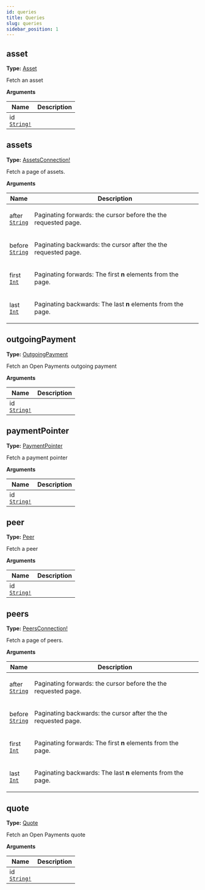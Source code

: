 ```yaml
---
id: queries
title: Queries
slug: queries
sidebar_position: 1
---
```


## asset

**Type:** [Asset](/docs/reference/objects#asset)

Fetch an asset

<p style={{ marginBottom: "0.4em" }}><strong>Arguments</strong></p>

<table>
<thead><tr><th>Name</th><th>Description</th></tr></thead>
<tbody>
<tr>
<td>
id<br />
<a href="/docs/reference/scalars#string"><code>String!</code></a>
</td>
<td>

</td>
</tr>
</tbody>
</table>

## assets

**Type:** [AssetsConnection!](/docs/reference/objects#assetsconnection)

Fetch a page of assets.

<p style={{ marginBottom: "0.4em" }}><strong>Arguments</strong></p>

<table>
<thead><tr><th>Name</th><th>Description</th></tr></thead>
<tbody>
<tr>
<td>
after<br />
<a href="/docs/reference/scalars#string"><code>String</code></a>
</td>
<td>
<p>Paginating forwards: the cursor before the the requested page.</p>
</td>
</tr>
<tr>
<td>
before<br />
<a href="/docs/reference/scalars#string"><code>String</code></a>
</td>
<td>
<p>Paginating backwards: the cursor after the the requested page.</p>
</td>
</tr>
<tr>
<td>
first<br />
<a href="/docs/reference/scalars#int"><code>Int</code></a>
</td>
<td>
<p>Paginating forwards: The first <strong>n</strong> elements from the page.</p>
</td>
</tr>
<tr>
<td>
last<br />
<a href="/docs/reference/scalars#int"><code>Int</code></a>
</td>
<td>
<p>Paginating backwards: The last <strong>n</strong> elements from the page.</p>
</td>
</tr>
</tbody>
</table>

## outgoingPayment

**Type:** [OutgoingPayment](/docs/reference/objects#outgoingpayment)

Fetch an Open Payments outgoing payment

<p style={{ marginBottom: "0.4em" }}><strong>Arguments</strong></p>

<table>
<thead><tr><th>Name</th><th>Description</th></tr></thead>
<tbody>
<tr>
<td>
id<br />
<a href="/docs/reference/scalars#string"><code>String!</code></a>
</td>
<td>

</td>
</tr>
</tbody>
</table>

## paymentPointer

**Type:** [PaymentPointer](/docs/reference/objects#paymentpointer)

Fetch a payment pointer

<p style={{ marginBottom: "0.4em" }}><strong>Arguments</strong></p>

<table>
<thead><tr><th>Name</th><th>Description</th></tr></thead>
<tbody>
<tr>
<td>
id<br />
<a href="/docs/reference/scalars#string"><code>String!</code></a>
</td>
<td>

</td>
</tr>
</tbody>
</table>

## peer

**Type:** [Peer](/docs/reference/objects#peer)

Fetch a peer

<p style={{ marginBottom: "0.4em" }}><strong>Arguments</strong></p>

<table>
<thead><tr><th>Name</th><th>Description</th></tr></thead>
<tbody>
<tr>
<td>
id<br />
<a href="/docs/reference/scalars#string"><code>String!</code></a>
</td>
<td>

</td>
</tr>
</tbody>
</table>

## peers

**Type:** [PeersConnection!](/docs/reference/objects#peersconnection)

Fetch a page of peers.

<p style={{ marginBottom: "0.4em" }}><strong>Arguments</strong></p>

<table>
<thead><tr><th>Name</th><th>Description</th></tr></thead>
<tbody>
<tr>
<td>
after<br />
<a href="/docs/reference/scalars#string"><code>String</code></a>
</td>
<td>
<p>Paginating forwards: the cursor before the the requested page.</p>
</td>
</tr>
<tr>
<td>
before<br />
<a href="/docs/reference/scalars#string"><code>String</code></a>
</td>
<td>
<p>Paginating backwards: the cursor after the the requested page.</p>
</td>
</tr>
<tr>
<td>
first<br />
<a href="/docs/reference/scalars#int"><code>Int</code></a>
</td>
<td>
<p>Paginating forwards: The first <strong>n</strong> elements from the page.</p>
</td>
</tr>
<tr>
<td>
last<br />
<a href="/docs/reference/scalars#int"><code>Int</code></a>
</td>
<td>
<p>Paginating backwards: The last <strong>n</strong> elements from the page.</p>
</td>
</tr>
</tbody>
</table>

## quote

**Type:** [Quote](/docs/reference/objects#quote)

Fetch an Open Payments quote

<p style={{ marginBottom: "0.4em" }}><strong>Arguments</strong></p>

<table>
<thead><tr><th>Name</th><th>Description</th></tr></thead>
<tbody>
<tr>
<td>
id<br />
<a href="/docs/reference/scalars#string"><code>String!</code></a>
</td>
<td>

</td>
</tr>
</tbody>
</table>

